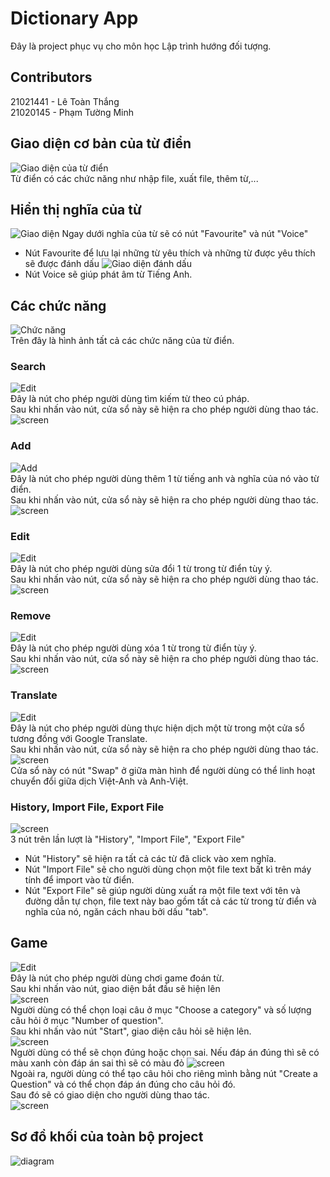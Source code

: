# Dictionary App

Đây là project phục vụ cho môn học Lập trình hướng đối tượng.

## Contributors
21021441 - Lê Toàn Thắng\
21020145 - Phạm Tường Minh

## Giao diện cơ bản của từ điển
![Giao diện của từ điển](picture/menu.png)\
Từ điển có các chức năng như nhập file, xuất file, thêm từ,...

## Hiển thị nghĩa của từ
![Giao diện](picture/1.png)
Ngay dưới nghĩa của từ sẽ có nút "Favourite" và nút "Voice"
+ Nút Favourite để lưu lại những từ yêu thích và những từ được yêu thích sẽ được đánh dấu ![Giao diện đánh dấu](picture/favourite.png)
+ Nút Voice sẽ giúp phát âm từ Tiếng Anh.

## Các chức năng
![Chức năng](picture/function.png)\
Trên đây là hình ảnh tất cả các chức năng của từ điển.
### Search
![Edit](picture/searchbutton.png)\
Đây là nút cho phép người dùng tìm kiếm từ theo cú pháp.\
Sau khi nhấn vào nút, cửa sổ này sẽ hiện ra cho phép người dùng thao tác.\
![screen](picture/search.png)

### Add
![Add](picture/addbutton.png)\
Đây là nút cho phép người dùng thêm 1 từ tiếng anh và nghĩa của nó vào từ điển.\
Sau khi nhấn vào nút, cửa sổ này sẽ hiện ra cho phép người dùng thao tác.\
![screen](picture/add.png)


### Edit
![Edit](picture/editbutton.png)\
Đây là nút cho phép người dùng sửa đổi 1 từ trong từ điển tùy ý.\
Sau khi nhấn vào nút, cửa sổ này sẽ hiện ra cho phép người dùng thao tác.\
![screen](picture/edit.png)

### Remove
![Edit](picture/removebutton.png)\
Đây là nút cho phép người dùng xóa 1 từ trong từ điển tùy ý.\
Sau khi nhấn vào nút, cửa sổ này sẽ hiện ra cho phép người dùng thao tác.\
![screen](picture/remove.png)

### Translate
![Edit](picture/translatebutton.png)\
Đây là nút cho phép người dùng thực hiện dịch một từ trong một cửa sổ tương đồng với Google Translate.\
Sau khi nhấn vào nút, cửa sổ này sẽ hiện ra cho phép người dùng thao tác.\
![screen](picture/translate.png)\
Cửa sổ này có nút "Swap" ở giữa màn hình để người dùng có thể linh hoạt chuyển đổi giữa dịch Việt-Anh và Anh-Việt.

### History, Import File, Export File
![screen](picture/3button.png)\
3 nút trên lần lượt là "History", "Import File", "Export File"
+ Nút "History" sẽ hiện ra tất cả các từ đã click vào xem nghĩa.
+ Nút "Import File" sẽ cho người dùng chọn một file text bất kì trên máy tính để import vào từ điển.
+ Nút "Export File" sẽ giúp người dùng xuất ra một file text với tên và đường dẫn tự chọn, file text này bao gồm tất cả các từ trong từ điển và nghĩa của nó, ngăn cách nhau bởi dấu "tab".
  
## Game
![Edit](picture/gamebutton.png)\
Đây là nút cho phép người dùng chơi game đoán từ.\
Sau khi nhấn vào nút, giao diện bắt đầu sẽ hiện lên\
![screen](picture/titlegui.png)\
Người dùng có thể chọn loại câu ở mục "Choose a category" và số lượng câu hỏi ở mục "Number of question".\
Sau khi nhấn vào nút "Start", giao diện câu hỏi sẽ hiện lên.\
![screen](picture/quizgui.png)\
Người dùng có thể sẽ chọn đúng hoặc chọn sai. Nếu đáp án đúng thì sẽ có màu xanh còn đáp án sai thì sẽ có màu đỏ
![screen](picture/answergui.png)\
Ngoài ra, người dùng có thể tạo câu hỏi cho riêng mình bằng nút "Create a Question" và có thể chọn đáp án đúng cho câu hỏi đó.\
Sau đó sẽ có giao diện cho người dùng thao tác.\
![screen](picture/createquestiongui.png)

## Sơ đồ khối của toàn bộ project
![diagram](picture/a.png)
